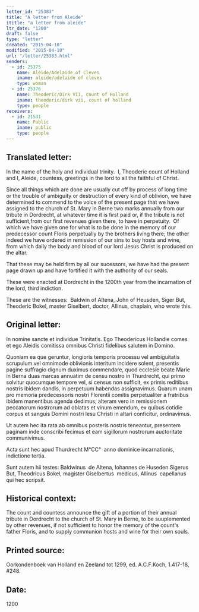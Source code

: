```yaml
---
letter_id: "25383"
title: "A letter from Aleide"
ititle: "a letter from aleide"
ltr_date: "1200"
draft: false
type: "letter"
created: "2015-04-10"
modified: "2015-04-10"
url: "/letter/25383.html"
senders:
  - id: 25375
    name: Aleide/Adelaide of Cleves
    iname: aleide/adelaide of cleves
    type: woman
  - id: 25376
    name: Theoderic/Dirk VII, count of Holland
    iname: theoderic/dirk vii, count of holland
    type: people
receivers:
  - id: 21531
    name: Public
    iname: public
    type: people
---
```

<h2> Translated letter:</h2><p class="Bodytext21">In the name of the holy and individual trinity.&nbsp; I, Theoderic count of Holland and I, Aleide, countess, greetings in the lord to all the faithful of Christ.</p><p class="Bodytext21">Since all things which are done are usually cut off by process of long time or the trouble of ambiguity or destruction of every kind of oblivion, we have determined to commend to the voice of the present page that we have assigned to the church of St. Mary in Berne two marks annually from our tribute in Dordrecht, at whatever time it is first paid or, if the tribute is not sufficient,from our first revenues given there, to have in perpetuity.&nbsp; Of which we have given one for what is to be done in the memory of our predecessor count Floris perpetually by the brothers living there; the other indeed we have ordered in remission of our sins to buy hosts and wine, from which daily the body and blood of our lord Jesus Christ is produced on the altar.&nbsp;</p><p class="Bodytext21">That these may be held firm by all our sucessors, we have had the present page drawn up and have fortified it with the authority of our seals.</p><p class="Bodytext21">These were enacted at Dordrecht in the 1200th year from the incarnation of the lord, third indiction.</p><p class="Bodytext21">These are the witnesses:&nbsp; Baldwin of Altena, John of Heusden, Siger But, Theoderic Bokel, master Giselbert, doctor, Allinus, chaplain, who wrote this.</p><h2 class="mt-4"> Original letter:</h2><p class="Bodytext21">In nomine sancte et individue Trinitatis. Ego Theodericus Hollandie comes et ego Aleidis comitissa omnibus Christi fidelibus salutem in Domino.</p><p class="Bodytext21">Quoniam ea que geruntur, longioris temporis processu vel ambiguitatis scrupulum vel omnimode oblivionis interitum incidere solent, presentis pagine suffragio dignum duximus commendare, quod ecclesie beate Marie in Berna duas marcas annuatim de censu nostro in Thurdrecht, qui primo solvitur quocumque tempore vel, si census non sufficit, ex primis reditibus nostris ibidem dandis, in perpetuum habendas assignavimus. Quarum unam pro memoria predecessoris nostri Florentii comitis perpetualiter a fratribus ibidem manentibus agenda dedimus; alteram vero in remissionem peccatorum nostrorum ad oblatas et vinum emendum, ex quibus cotidie corpus et sanguis Domini nostri Iesu Christi in altari conficitur, ordinavimus.</p><p class="Bodytext21">Ut autem hec ita rata ab omnibus posteris nostris teneantur, presentem paginam inde conscribi fecimus et eam sigillorum nostrorum auctoritate&nbsp; communivimus.</p><p class="Bodytext31">Acta sunt hec apud Thurdrecht M°CC°&nbsp; anno dominice incarnationis, indictione tertia.</p><p class="Bodytext31">Sunt autem hii testes: Baldwinus&nbsp; de Altena, Iohannes de Huseden Sigerus&nbsp; But, Theodricus Bokel, magister Giselbertus&nbsp; medicus, Allinus&nbsp; capellanus qui hec scripsit.</p><h2 class="mt-4"> Historical context:</h2><p>The count and countess announce the gift of a portion of their annual tribute in Dordrecht to the church of St. Mary in Berne, to be suuplemented by other revenues, if not sufficient to honor the memory of the count's father Floris, and to supply communion hosts and wine for their own souls.</p><h2 class="mt-4"> Printed source:</h2><p class="Bodytext31">Oorkondenboek van Holland en Zeeland tot 1299, ed. A.C.F.Koch,&nbsp;1.417-18, #248.&nbsp;<span></span></p><h2 class="mt-4"> Date:</h2>1200